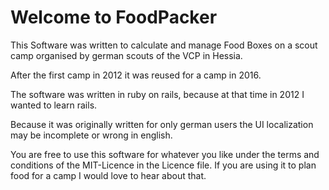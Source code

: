 # Welcome to FoodPacker

This Software was written to calculate and manage Food Boxes on a scout camp
organised by german scouts of the VCP in Hessia.

After the first camp in 2012 it was reused for a camp in 2016.

The software was written in ruby on rails, because at that time in 2012 I wanted to learn rails.

Because it was originally written for only german users the UI localization may be incomplete or
wrong in english.

You are free to use this software for whatever you like under the terms and conditions of the
MIT-Licence in the Licence file. If you are using it to plan food for a camp I would love to hear about that.